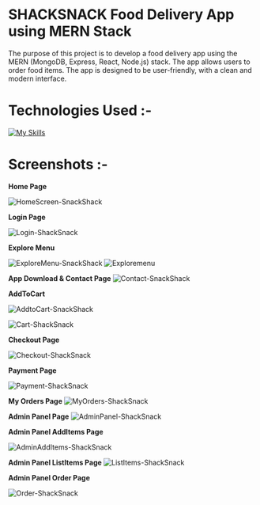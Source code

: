 # SHACKSNACK Food Delivery App using MERN Stack
The purpose of this project is to develop a food delivery app using the MERN (MongoDB, Express, React, Node.js) stack. The app allows users to order food items. The app is designed to be user-friendly, with a clean and modern interface.

# Technologies Used :-
[![My Skills](https://skillicons.dev/icons?i=react,html,css,js,nodejs,mongodb,express)](https://skillicons.dev)


# Screenshots :-

**Home Page**

![HomeScreen-SnackShack](https://github.com/AshwinPanicker/project_1/assets/107415263/445c609b-2ef6-4d2e-8b87-0e7dced4bf3a)


**Login Page**

![Login-ShackSnack](https://github.com/AshwinPanicker/project_1/assets/107415263/df662ec6-1d5d-4e35-9ee0-be5e4ccb33bc)

**Explore Menu**

![ExploreMenu-SnackShack](https://github.com/AshwinPanicker/project_1/assets/107415263/49c2bc53-336e-4fed-916b-95eb8735d7af)
![Exploremenu](https://github.com/AshwinPanicker/project_1/assets/107415263/53f85f2f-4a37-4b1f-8f4a-845e645f5463)

**App Download & Contact Page**
![Contact-SnackShack](https://github.com/AshwinPanicker/project_1/assets/107415263/8db907ba-a523-4b21-ad45-084d1f51832b)

**AddToCart**

![AddtoCart-SnackShack](https://github.com/AshwinPanicker/project_1/assets/107415263/50399040-9a21-4a4d-9deb-43f23c119582)


![Cart-ShackSnack](https://github.com/AshwinPanicker/project_1/assets/107415263/81ffe367-e2da-437a-9a2b-db94d0a2e8b3)

**Checkout Page**

![Checkout-ShackSnack](https://github.com/AshwinPanicker/project_1/assets/107415263/0ea9348e-0f84-49a6-b673-3db1ddebad97)

**Payment Page**

![Payment-ShackSnack](https://github.com/AshwinPanicker/project_1/assets/107415263/29180df0-f77e-4d46-b48d-c8f3cc82b95b)

**My Orders Page**
![MyOrders-ShackSnack](https://github.com/AshwinPanicker/project_1/assets/107415263/84fe6271-fb33-4b9b-94e9-f035b8a7a05b)

**Admin Panel Page**
![AdminPanel-ShackSnack](https://github.com/AshwinPanicker/project_1/assets/107415263/d159c4b3-5594-4db5-b89d-54a331a540be)

**Admin Panel AddItems Page**

![AdminAddItems-ShackSnack](https://github.com/AshwinPanicker/project_1/assets/107415263/413a3ec2-cf7a-49db-a972-7f921ba2bdf2)


**Admin Panel ListItems Page**
![ListItems-ShackSnack](https://github.com/AshwinPanicker/project_1/assets/107415263/0d53031c-2f23-4ff5-9e50-4a8f23908376)

**Admin Panel Order Page**

![Order-ShackSnack](https://github.com/AshwinPanicker/project_1/assets/107415263/635753b3-dc2d-4103-b0e7-81f4fc6408c5)
